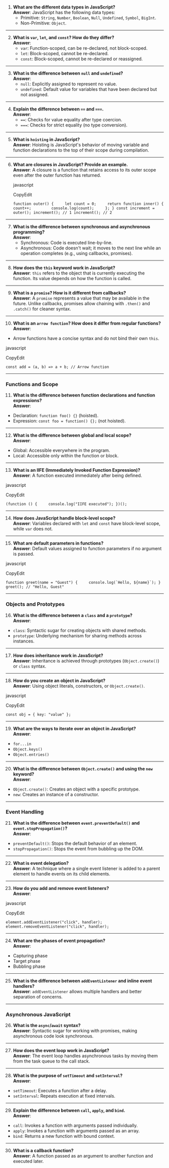 ### 

1. **What are the different data types in JavaScript?**  
    **Answer**: JavaScript has the following data types:
    - Primitive: `String`, `Number`, `Boolean`, `Null`, `Undefined`, `Symbol`, `BigInt`.
    - Non-Primitive: `Object`.

---

2. **What is `var`, `let`, and `const`? How do they differ?**  
    **Answer**:
    - `var`: Function-scoped, can be re-declared, not block-scoped.
    - `let`: Block-scoped, cannot be re-declared.
    - `const`: Block-scoped, cannot be re-declared or reassigned.

---

3. **What is the difference between `null` and `undefined`?**  
    **Answer**:
    - `null`: Explicitly assigned to represent no value.
    - `undefined`: Default value for variables that have been declared but not assigned.

---

4. **Explain the difference between `==` and `===`.**  
    **Answer**:
    - `==`: Checks for value equality after type coercion.
    - `===`: Checks for strict equality (no type conversion).

---

5. **What is `hoisting` in JavaScript?**  
    **Answer**: Hoisting is JavaScript's behavior of moving variable and function declarations to the top of their scope during compilation.

---

6. **What are closures in JavaScript? Provide an example.**  
    **Answer**: A closure is a function that retains access to its outer scope even after the outer function has returned.
    
    javascript
    
    CopyEdit
    
    `function outer() {     let count = 0;     return function inner() {         count++;         console.log(count);     }; } const increment = outer(); increment(); // 1 increment(); // 2`
    

---

7. **What is the difference between synchronous and asynchronous programming?**  
    **Answer**:
    - Synchronous: Code is executed line-by-line.
    - Asynchronous: Code doesn't wait; it moves to the next line while an operation completes (e.g., using callbacks, promises).

---

8. **How does the `this` keyword work in JavaScript?**  
    **Answer**: `this` refers to the object that is currently executing the function. Its value depends on how the function is called.

---

9. **What is a `promise`? How is it different from callbacks?**  
    **Answer**: A `promise` represents a value that may be available in the future. Unlike callbacks, promises allow chaining with `.then()` and `.catch()` for cleaner syntax.

---

10. **What is an `arrow function`? How does it differ from regular functions?**  
    **Answer**:

- Arrow functions have a concise syntax and do not bind their own `this`.

javascript

CopyEdit

`const add = (a, b) => a + b; // Arrow function`

---

### **Functions and Scope**

11. **What is the difference between function declarations and function expressions?**  
    **Answer**:

- Declaration: `function foo() {}` (hoisted).
- Expression: `const foo = function() {};` (not hoisted).

---

12. **What is the difference between global and local scope?**  
    **Answer**:

- Global: Accessible everywhere in the program.
- Local: Accessible only within the function or block.

---

13. **What is an IIFE (Immediately Invoked Function Expression)?**  
    **Answer**: A function executed immediately after being defined.

javascript

CopyEdit

`(function () {     console.log("IIFE executed"); })();`

---

14. **How does JavaScript handle block-level scope?**  
    **Answer**: Variables declared with `let` and `const` have block-level scope, while `var` does not.

---

15. **What are default parameters in functions?**  
    **Answer**: Default values assigned to function parameters if no argument is passed.

javascript

CopyEdit

``function greet(name = "Guest") {     console.log(`Hello, ${name}`); } greet(); // "Hello, Guest"``

---

### **Objects and Prototypes**

16. **What is the difference between a `class` and a `prototype`?**  
    **Answer**:

- `class`: Syntactic sugar for creating objects with shared methods.
- `prototype`: Underlying mechanism for sharing methods across instances.

---

17. **How does inheritance work in JavaScript?**  
    **Answer**: Inheritance is achieved through prototypes (`Object.create()`) or `class` syntax.

---

18. **How do you create an object in JavaScript?**  
    **Answer**: Using object literals, constructors, or `Object.create()`.

javascript

CopyEdit

`const obj = { key: "value" };`

---

19. **What are the ways to iterate over an object in JavaScript?**  
    **Answer**:

- `for...in`
- `Object.keys()`
- `Object.entries()`

---

20. **What is the difference between `Object.create()` and using the `new` keyword?**  
    **Answer**:

- `Object.create()`: Creates an object with a specific prototype.
- `new`: Creates an instance of a constructor.

---

### **Event Handling**

21. **What is the difference between `event.preventDefault()` and `event.stopPropagation()`?**  
    **Answer**:

- `preventDefault()`: Stops the default behavior of an element.
- `stopPropagation()`: Stops the event from bubbling up the DOM.

---

22. **What is event delegation?**  
    **Answer**: A technique where a single event listener is added to a parent element to handle events on its child elements.

---

23. **How do you add and remove event listeners?**  
    **Answer**:

javascript

CopyEdit

`element.addEventListener("click", handler); element.removeEventListener("click", handler);`

---

24. **What are the phases of event propagation?**  
    **Answer**:

- Capturing phase
- Target phase
- Bubbling phase

---

25. **What is the difference between `addEventListener` and inline event handlers?**  
    **Answer**: `addEventListener` allows multiple handlers and better separation of concerns.

---

### **Asynchronous JavaScript**

26. **What is the `async`/`await` syntax?**  
    **Answer**: Syntactic sugar for working with promises, making asynchronous code look synchronous.

---

27. **How does the event loop work in JavaScript?**  
    **Answer**: The event loop handles asynchronous tasks by moving them from the task queue to the call stack.

---

28. **What is the purpose of `setTimeout` and `setInterval`?**  
    **Answer**:

- `setTimeout`: Executes a function after a delay.
- `setInterval`: Repeats execution at fixed intervals.

---

29. **Explain the difference between `call`, `apply`, and `bind`.**  
    **Answer**:

- `call`: Invokes a function with arguments passed individually.
- `apply`: Invokes a function with arguments passed as an array.
- `bind`: Returns a new function with bound context.

---

30. **What is a callback function?**  
    **Answer**: A function passed as an argument to another function and executed later.
